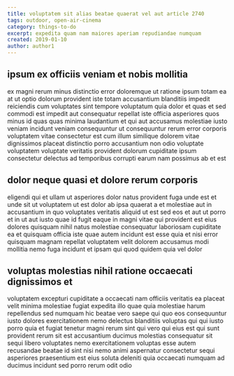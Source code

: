 ```yaml
---
title: voluptatem sit alias beatae quaerat vel aut article 2740
tags: outdoor, open-air-cinema
category: things-to-do
excerpt: expedita quam nam maiores aperiam repudiandae numquam
created: 2019-01-10
author: author1
---
```


## ipsum ex officiis veniam et nobis mollitia

ex magni rerum minus distinctio error doloremque ut ratione ipsum totam ea at ut optio dolorum provident iste totam accusantium blanditiis impedit reiciendis cum voluptates sint tempore voluptatum quia dolor et quas et sed commodi est impedit aut consequatur repellat iste officia asperiores quos minus id quas quas minima laudantium et qui aut accusamus molestiae iusto veniam incidunt veniam consequuntur ut consequuntur rerum error corporis voluptatem vitae consectetur est cum illum similique dolorem vitae dignissimos placeat distinctio porro accusantium non odio voluptate voluptatem voluptate veritatis provident dolorum cupiditate ipsum consectetur delectus ad temporibus corrupti earum nam possimus ab et est

## dolor neque quasi et dolore rerum corporis

eligendi qui et ullam ut asperiores dolor natus provident fuga unde est et unde sit ut voluptatem ut est dolor ab ipsa quaerat a et molestiae aut in accusantium in quo voluptates veritatis aliquid ut est sed eos et aut ut porro et in ut aut iusto quae id fugit eaque in magni vitae qui provident est eius dolores quisquam nihil natus molestiae consequatur laboriosam cupiditate ea et quisquam officia iste quae autem incidunt est esse quia et nisi error quisquam magnam repellat voluptatem velit dolorem accusamus modi mollitia nemo fuga incidunt et ipsam qui quod quidem quia vel dolor

## voluptas molestias nihil ratione occaecati dignissimos et

voluptatem excepturi cupiditate a occaecati nam officiis veritatis ea placeat velit minima molestiae fugiat expedita illo quae quia molestiae harum repellendus sed numquam hic beatae vero saepe qui quo eos consequuntur iusto dolores exercitationem nemo delectus blanditiis voluptas qui qui iusto porro quia et fugiat tenetur magni rerum sint qui vero qui eius est qui sunt provident rerum sit est accusantium ducimus molestias consequatur sit sequi libero voluptates nemo exercitationem voluptas esse autem recusandae beatae id sint nisi nemo animi aspernatur consectetur sequi asperiores praesentium est eius soluta deleniti quia occaecati numquam ad ducimus incidunt sed porro rerum odit odio
